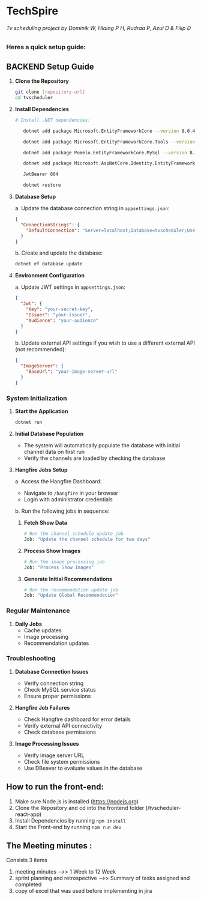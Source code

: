 # TechSpire
###### Tv scheduling project by Dominik W, Hlaing P H, Rudraa P, Azul D & Filip D

### Heres a quick setup guide:

## BACKEND Setup Guide

1. **Clone the Repository**
   ```bash
   git clone [repository-url]
   cd tvscheduler
   ```

2. **Install Dependencies**
   ```bash
   # Install .NET dependencies:

      dotnet add package Microsoft.EntityFrameworkCore --version 8.0.4

      dotnet add package Microsoft.EntityFrameworkCore.Tools --version 8.0.4

      dotnet add package Pomelo.EntityFrameworkCore.MySql --version 8.0.0

      dotnet add package Microsoft.AspNetCore.Identity.EntityFrameworkCore --version 8.0.4

      JwtBearer 804    

      dotnet restore
   ```

3. **Database Setup**

   a. Update the database connection string in `appsettings.json`:
   ```json
   {
     "ConnectionStrings": {
       "DefaultConnection": "Server=localhost;Database=tvscheduler;User=your_username;Password=your_password;"
     }
   }
   ```

   b. Create and update the database:
   ```bash
   dotnet ef database update
   ```

4. **Environment Configuration**

   a. Update JWT settings in `appsettings.json`:
   ```json
   {
     "Jwt": {
       "Key": "your-secret-key",
       "Issuer": "your-issuer",
       "Audience": "your-audience"
     }
   }
   ```

   b. Update external API settings if you wish to use a different external API (not recommended):
   ```json
   {
     "ImageServer": {
       "BaseUrl": "your-image-server-url"
     }
   }
   ```


### System Initialization

1. **Start the Application**
   ```bash
   dotnet run
   ```

2. **Initial Database Population**
    - The system will automatically populate the database with initial channel data on first run
    - Verify the channels are loaded by checking the database

3. **Hangfire Jobs Setup**

   a. Access the Hangfire Dashboard:
    - Navigate to `/hangfire` in your browser
    - Login with administrator credentials

   b. Run the following jobs in sequence:

    1. **Fetch Show Data**
       ```bash
       # Run the channel schedule update job
       Job: "Update the channel schedule for two days"
       ```

    2. **Process Show Images**
       ```bash
       # Run the image processing job
       Job: "Process Show Images"
       ```

    3. **Generate Initial Recommendations**
       ```bash
       # Run the recommendation update job
       Job: "Update Global Recommendation"
       ```


### Regular Maintenance

1. **Daily Jobs**
    - Cache updates
    - Image processing
    - Recommendation updates


### Troubleshooting

1. **Database Connection Issues**
    - Verify connection string
    - Check MySQL service status
    - Ensure proper permissions

2. **Hangfire Job Failures**
    - Check Hangfire dashboard for error details
    - Verify external API connectivity
    - Check database permissions

3. **Image Processing Issues**
    - Verify image server URL
    - Check file system permissions
    - Use DBeaver to evaluate values in the database



    
## How to run the front-end: 
1. Make sure Node.js is installed (https://nodejs.org)
2. Clone the Repository and cd into the frontend folder (/tvscheduler-react-app)
3. Install Dependencies by running `npm install`
4. Start the Front-end by running `npm run dev`

## The Meeting minutes :
Consists 3 items
1. meeting minutes -->> 1 Week to 12 Week
2. sprint planning and retrospective -->> Summary of tasks assigned and completed
3. copy of excel that was used before implementing in jira 
